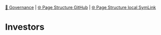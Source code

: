 [📁 Governance](../governance.md) | [🌐 Page Structure GitHub](/2cu.atlassian.net/wiki/spaces/CCU/pages/300000005/investors.md) | [🌐 Page Structure local SymLink](./investors.page.md)

# Investors
